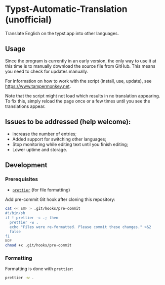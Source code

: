 # Typst-Automatic-Translation (unofficial)

Translate English on the typst.app into other languages.

## Usage

Since the program is currently in an early version, the only way to use it at this time is to manually download the source file from GitHub. This means you need to check for updates manually.

For information on how to work with the script (install, use, update), see https://www.tampermonkey.net.

Note that the script might not load which results in no translation appearing. To fix this, simply reload the page once or a few times until you see the translations appear.


## Issues to be addressed (help welcome):

- increase the number of entries;
- Added support for switching other languages;
- Stop monitoring while editing text until you finish editing;
- Lower uptime and storage.

## Development

### Prerequisites

- [`prettier`](https://prettier.io) (for file formatting)

Add pre-commit Git hook after cloning this repository:

```sh
cat << EOF > .git/hooks/pre-commit
#!/bin/sh
if ! prettier -c .; then
  prettier -w .
  echo "Files were re-formatted. Please commit these changes." >&2
  false
fi
EOF
chmod +x .git/hooks/pre-commit
```

### Formatting

Formatting is done with `prettier`:

```sh
prettier -w .
```
